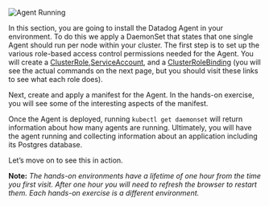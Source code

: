 ![Agent Running](/technovangelist/scenarios/k8s1-install/assets/agent.png)

In this section, you are going to install the Datadog Agent in your environment. To do this we apply a DaemonSet that states that one single Agent should run per node within your cluster. The first step is to set up the various role-based access control permissions needed for the Agent. You will create a <a href="https://raw.githubusercontent.com/DataDog/datadog-agent/master/Dockerfiles/manifests/rbac/clusterrole.yaml" target="_datadog">ClusterRole</a>,<a href="https://raw.githubusercontent.com/DataDog/datadog-agent/master/Dockerfiles/manifests/rbac/serviceaccount.yaml" target="_datadog">ServiceAccount</a>, and a <a href="https://raw.githubusercontent.com/DataDog/datadog-agent/master/Dockerfiles/manifests/rbac/clusterrolebinding.yaml" target="_datadog">ClusterRoleBinding</a> (you will see the actual commands on the next page, but you should visit these links to see what each role does).


Next, create and apply a manifest for the Agent. In the hands-on exercise, you will see some of the interesting aspects of the manifest.


Once the Agent is deployed, running `kubectl get daemonset` will return information about how many agents are running. Ultimately, you will have the agent running and collecting information about an application including its Postgres database.


Let’s move on to see this in action.

 
**Note:** *The hands-on environments have a lifetime of one hour from the time you first visit. After one hour you will need to refresh the browser to restart them. Each hands-on exercise is a different environment.*